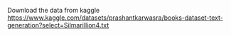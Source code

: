 Download the data from kaggle 
https://www.kaggle.com/datasets/prashantkarwasra/books-dataset-text-generation?select=Silmarillion4.txt
